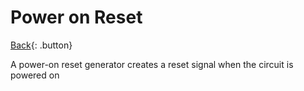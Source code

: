 # Power on Reset

[Back](../index.md#digital-design){: .button}

A power-on reset generator creates a reset signal when the circuit is powered on
